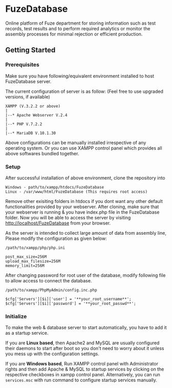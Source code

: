 # FuzeDatabase

Online platform of Fuze department for storing information such as test records, test results and to perform required analytics or monitor the assembly processes for minimal rejection or efficient production.

## Getting Started

### Prerequisites

Make sure you have following/equivalent environment installed to host FuzeDatabase server.

The current configuration of server is as follow: (Feel free to use upgraded versions, if available)

```
XAMPP (V.3.2.2 or above)
|
|--* Apache Webserver V.2.4
|
|--* PHP V.7.2.2
|
|--* MariaDB V.10.1.30

```

Above configurations can be manually installed irrespective of any operating system. Or you can use XAMPP control panel which provides all above softwares bundled together.

### Setup

After successful installation of above environment, clone the repository into
```
Windows - path/to/xampp/htdocs/FuzeDatabase
Linux - /var/www/html/FuzeDatabase (This requires root access)
```

Remove other exisiting folders in htdocs if you dont want any other default functionalities provided by your webserver. After cloning, make sure that your webserver is running & you have index.php file in the FuzeDatabase folder. Now you will be able to access the server by visiting [http://localhost/FuzeDatabase](http://localhost/FuzeDatabase) from your browser.

As the server is intended to collect large amount of data from assembly line, Please modify the configuration as given below:
```
/path/to/xampp/php/php.ini

post_max_size=256M
upload_max_filesize=256M
memory_limit=256M

```

After changing password for root user of the database, modify following file to allow access to connect the database.
```
/path/to/xampp/PhpMyAdmin/config.inc.php

$cfg['Servers'][$i]['user'] = '**your_root_username**';
$cfg['Servers'][$i]['password'] = '**your_root_passwd**';
```

### Initialize

To make the web & database server to start automatically, you have to add it as a startup service.

If you are **Linux based**, then Apache2 and MySQL are usually configured their daemons to start after boot so you don't need to worry about it unless you mess up with the configuration settings.

If you are **Windows based**, Run XAMPP control panel with Administrator rights and then add Apache & MySQL to startup services by clicking on the respective checkboxes in xampp control panel. Alternatively, you can run ```services.msc``` with run command to configure startup services manually.